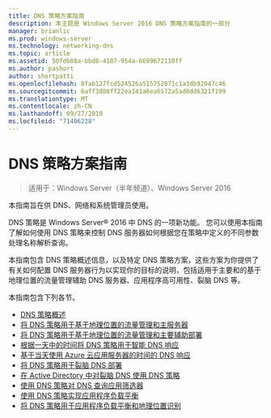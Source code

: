 ```yaml
---
title: DNS 策略方案指南
description: 本主题是 Windows Server 2016 DNS 策略方案指南的一部分
manager: brianlic
ms.prod: windows-server
ms.technology: networking-dns
ms.topic: article
ms.assetid: 50fdb08a-bbd8-4107-954a-6699672110ff
ms.author: pashort
author: shortpatti
ms.openlocfilehash: 8fab127fcd524526a515752871c1a3db92047c46
ms.sourcegitcommit: 6aff3d88ff22ea141a6ea6572a5ad8dd6321f199
ms.translationtype: MT
ms.contentlocale: zh-CN
ms.lasthandoff: 09/27/2019
ms.locfileid: "71406228"
---
```

# <a name="dns-policy-scenario-guide"></a>DNS 策略方案指南

>适用于：Windows Server（半年频道）、Windows Server 2016

本指南旨在供 DNS、网络和系统管理员使用。  
  
DNS 策略是 Windows Server&reg; 2016 中 DNS 的一项新功能。 您可以使用本指南了解如何使用 DNS 策略来控制 DNS 服务器如何根据您在策略中定义的不同参数处理名称解析查询。   
  
本指南包含 DNS 策略概述信息，以及特定 DNS 策略方案，这些方案为你提供了有关如何配置 DNS 服务器行为以实现你的目标的说明，包括适用于主要和的基于地理位置的流量管理辅助 DNS 服务器、应用程序高可用性、裂脑 DNS 等。  
  
本指南包含下列各节。  
  
- [DNS 策略概述](DNS-Policies-Overview.md)  
- [将 DNS 策略用于基于地理位置的流量管理和主服务器](primary-geo-location.md)  
- [将 DNS 策略用于基于地理位置的流量管理和主要辅助部署](primary-secondary-geo-location.md)  
- [根据一天中的时间将 DNS 策略用于智能 DNS 响应](dns-tod-intelligent.md)
- [基于当天使用 Azure 云应用服务器的时间的 DNS 响应](dns-tod-azure-cloud-app-server.md)
- [将 DNS 策略用于裂脑 DNS 部署](split-brain-DNS-deployment.md)
- [在 Active Directory 中对裂脑 DNS 使用 DNS 策略](dns-sb-with-ad.md)
- [使用 DNS 策略对 DNS 查询应用筛选器](apply-filters-on-dns-queries.md)
- [使用 DNS 策略实现应用程序负载平衡](app-lb.md)
- [将 DNS 策略用于应用程序负载平衡和地理位置识别](app-lb-geo.md)

